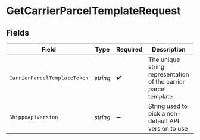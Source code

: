 # GetCarrierParcelTemplateRequest


## Fields

| Field                                                           | Type                                                            | Required                                                        | Description                                                     | Example                                                         |
| --------------------------------------------------------------- | --------------------------------------------------------------- | --------------------------------------------------------------- | --------------------------------------------------------------- | --------------------------------------------------------------- |
| `CarrierParcelTemplateToken`                                    | *string*                                                        | :heavy_check_mark:                                              | The unique string representation of the carrier parcel template |                                                                 |
| `ShippoApiVersion`                                              | *string*                                                        | :heavy_minus_sign:                                              | String used to pick a non-default API version to use            | 2018-02-08                                                      |